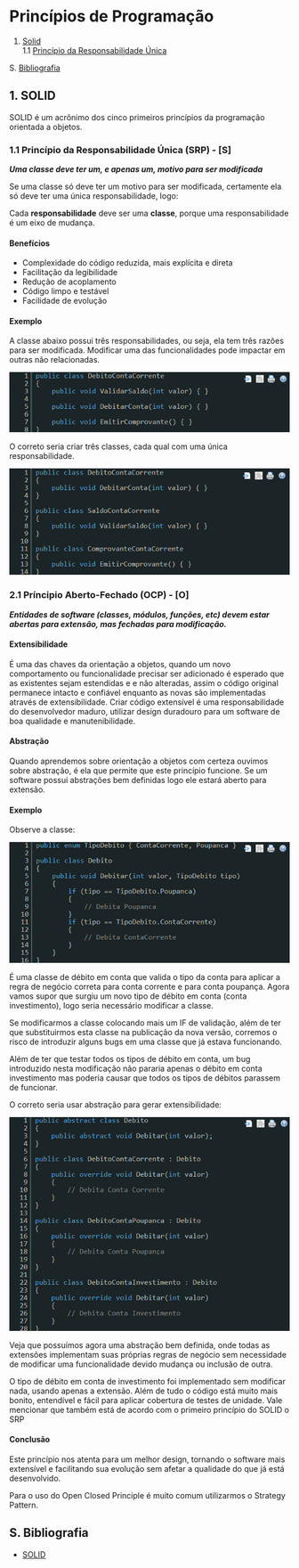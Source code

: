 # Princípios de Programação

1.  [Solid](#1---solid)\
    1.1 [Princípio da Responsabilidade Única](#11--princpio-da-responsabilidade-nica-srp---s)
    
S. [Bibliografia](#s---bibliografia)


## 1. SOLID

SOLID é um acrônimo dos cinco primeiros princípios da programação orientada a objetos.

### 1.1 Princípio da Responsabilidade Única (SRP) - [S]

***Uma classe deve ter um, e apenas um, motivo para ser modificada***

Se uma classe só deve ter um motivo para ser modificada, certamente ela só deve ter uma única responsabilidade, logo:

Cada **responsabilidade** deve ser uma **classe**, porque uma responsabilidade é um eixo de mudança.

#### Benefícios

* Complexidade do código reduzida, mais explícita e direta
* Facilitação da legibilidade
* Redução de acoplamento
* Código limpo e testável
* Facilidade de evolução

#### Exemplo

A classe abaixo possui três responsabilidades, ou seja, ela tem três razões para ser modificada. Modificar uma das funcionalidades
pode impactar em outras não relacionadas.

![alt text](images/solid1.png)

O correto seria criar três classes, cada qual com uma única responsabilidade.

![alt text](images/solid2.png)

### 2.1 Príncipio Aberto-Fechado (OCP) - [O]

***Entidades de software (classes, módulos, funções, etc) devem estar abertas para extensão, mas fechadas para modificação.***

#### Extensibilidade

É uma das chaves da orientação a objetos, quando um novo comportamento ou funcionalidade precisar ser adicionado é esperado que as existentes sejam estendidas e e não alteradas, assim o código original permanece intacto e confiável enquanto as novas são implementadas através de extensibilidade. Criar código extensível é uma responsabilidade do desenvolvedor maduro, utilizar design duradouro para um software de boa qualidade e manutenibilidade.

#### Abstração

Quando aprendemos sobre orientação a objetos com certeza ouvimos sobre abstração, é ela que permite que este princípio funcione. Se um software possui abstrações bem definidas logo ele estará aberto para extensão.

#### Exemplo

Observe a classe:

![alt text](images/solid3.png)

É uma classe de débito em conta que valida o tipo da conta para aplicar a regra de negócio correta para conta corrente e para conta poupança. Agora vamos supor que surgiu um novo tipo de débito em conta (conta investimento), logo seria necessário modificar a classe.

Se modificarmos a classe colocando mais um IF de validação, além de ter que substituirmos esta classe na publicação da nova versão, corremos o risco de introduzir alguns bugs em uma classe que já estava funcionando.

Além de ter que testar todos os tipos de débito em conta, um bug introduzido nesta modificação não pararia apenas o débito em conta investimento mas poderia causar que todos os tipos de débitos parassem de funcionar.

O correto seria usar abstração para gerar extensibilidade:

![alt text](images/solid4.png)

Veja que possuímos agora uma abstração bem definida, onde todas as extensões implementam suas próprias regras de negócio sem necessidade de modificar uma funcionalidade devido mudança ou inclusão de outra.

O tipo de débito em conta de investimento foi implementado sem modificar nada, usando apenas a extensão. Além de tudo o código está muito mais bonito, entendível e fácil para aplicar cobertura de testes de unidade. Vale mencionar que também está de acordo com o primeiro princípio do SOLID o SRP

#### Conclusão

Este princípio nos atenta para um melhor design, tornando o software mais extensível e facilitando sua evolução sem afetar a qualidade do que já está desenvolvido.

Para o uso do Open Closed Principle é muito comum utilizarmos o Strategy Pattern.

## S.   Bibliografia

* [SOLID](https://www.eduardopires.net.br/2013/04/orientacao-a-objeto-solid/)



